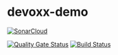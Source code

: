 # devoxx-demo

[![SonarCloud](https://sonarcloud.io/images/project_badges/sonarcloud-white.svg)](https://sonarcloud.io/dashboard?id=sonarsource-devoxx-demo_devoxx-demo) 

[![Quality Gate Status](https://sonarcloud.io/api/project_badges/measure?project=sonarsource-devoxx-demo_devoxx-demo&metric=alert_status)](https://sonarcloud.io/dashboard?id=sonarsource-devoxx-demo_devoxx-demo) [![Build Status](https://travis-ci.com/sonarsource-devoxx-demo/devoxx-demo.svg?branch=master)](https://travis-ci.com/sonarsource-devoxx-demo/devoxx-demo)
